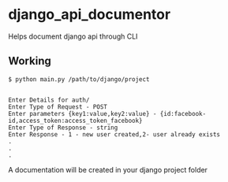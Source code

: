 django_api_documentor
=====================

Helps document django api through CLI

Working
-------------

    $ python main.py /path/to/django/project


    Enter Details for auth/
    Enter Type of Request - POST
    Enter parameters {key1:value,key2:value} - {id:facebook-id,access_token:access_token_facebook}
    Enter Type of Response - string 
    Enter Response - 1 - new user created,2- user already exists
    .
    .
    .

A documentation will be created in your django project folder    

  
